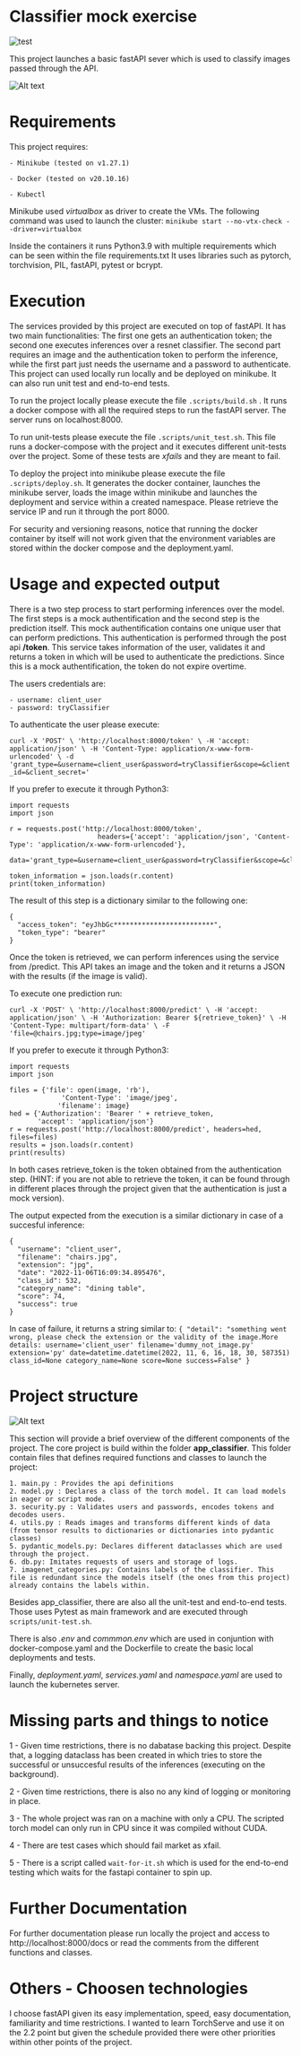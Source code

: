 # Classifier mock exercise

![test](https://github.com/PLXIV/random_classifier_project/actions/workflows/docker-build-test.yml/badge.svg)

This project launches a basic fastAPI sever which is used to classify images passed through the API. 

<img title="Project structure" alt="Alt text" src="pictures/initial_architecture_solution.png">


# Requirements

This project requires:

    - Minikube (tested on v1.27.1)

    - Docker (tested on v20.10.16)

    - Kubectl

Minikube used *virtualbox* as driver to create the VMs. The following command was used to launch the cluster: `minikube start --no-vtx-check --driver=virtualbox`

Inside the containers it runs Python3.9 with multiple requirements which can be seen within the file requirements.txt 
It uses libraries such as pytorch, torchvision, PIL, fastAPI, pytest or bcrypt.

# Execution

The services provided by this project are executed on top of fastAPI. It has two main functionalities: The first one gets 
an authentication token; the second one executes inferences over a resnet classifier. The second part requires an image
and the authentication token to perform the inference, while the first part just needs the username and a password to authenticate. This project can used locally run locally and be deployed on minikube. It can also run unit test and end-to-end tests. 

To run the project locally please execute the file `.scripts/build.sh` . It runs a docker compose with all the required 
steps to run the fastAPI server. The server runs on localhost:8000. 

To run unit-tests please execute the file `.scripts/unit_test.sh`. This file runs a docker-compose with the project and it executes different unit-tests over the project. Some of these tests are *xfails* and they are meant to fail.

To deploy the project into minikube please execute the file `.scripts/deploy.sh`. It generates the docker container, launches the minikube server, loads the image within minikube and launches the deployment and service within a created namespace. Please retrieve the service IP and run it through the port 8000.

For security and versioning reasons, notice that running the docker container by itself will not work given that the environment variables are stored within the docker compose and the deployment.yaml.

# Usage and expected output

There is a two step process to start performing inferences over the model. The first steps is a mock authentification and the second step is the prediction itself. This mock authentification contains one unique user that can perform predictions. 
This authentication is performed through the post api **/token**. This service takes information of the user, validates it and returns a token in which will be used to authenticate the predictions. Since this is a mock authentification, the token do not expire overtime.  

The users credentials are:
    
    - username: client_user
    - password: tryClassifier

To authenticate the user please execute:

`curl -X 'POST' \
  'http://localhost:8000/token' \
  -H 'accept: application/json' \
  -H 'Content-Type: application/x-www-form-urlencoded' \
  -d 'grant_type=&username=client_user&password=tryClassifier&scope=&client_id=&client_secret='`

If you prefer to execute it through Python3:

```
import requests
import json

r = requests.post('http://localhost:8000/token',
                      headers={'accept': 'application/json', 'Content-Type': 'application/x-www-form-urlencoded'},
                      data='grant_type=&username=client_user&password=tryClassifier&scope=&client_id=&client_secret=')
                      
token_information = json.loads(r.content)
print(token_information)

```
The result of this step is a dictionary similar to the following one:
```commandline
{
  "access_token": "eyJhbGc*************************",
  "token_type": "bearer"
}
```


Once the token is retrieved, we can perform inferences using the service from /predict. This API takes an image and the token and it returns a JSON with the results (if the image is valid).

To execute one prediction run:

`
curl -X 'POST' \
  'http://localhost:8000/predict' \
  -H 'accept: application/json' \
  -H 'Authorization: Bearer ${retrieve_token}' \
  -H 'Content-Type: multipart/form-data' \
  -F 'file=@chairs.jpg;type=image/jpeg'
`

If you prefer to execute it through Python3:

```
import requests
import json

files = {'file': open(image, 'rb'),
             'Content-Type': 'image/jpeg',
            'filename': image}
hed = {'Authorization': 'Bearer ' + retrieve_token,
       'accept': 'application/json'}
r = requests.post('http://localhost:8000/predict', headers=hed, files=files)
results = json.loads(r.content)
print(results)
```

In both cases retrieve_token is the token obtained from the authentication step. (HINT: if you are not able to retrieve the token, it can be found through in different places through the project given that the authentication is just a mock version).

The output expected from the execution is a similar dictionary in case of a succesful inference:
```commandline
{
  "username": "client_user",
  "filename": "chairs.jpg",
  "extension": "jpg",
  "date": "2022-11-06T16:09:34.895476",
  "class_id": 532,
  "category_name": "dining table",
  "score": 74,
  "success": true
}
```

In case of failure, it returns a string similar to:
`{
  "detail": "something went wrong, please check the extension or the validity of the image.More details: username='client_user' filename='dummy_not_image.py' extension='py' date=datetime.datetime(2022, 11, 6, 16, 18, 30, 587351) class_id=None category_name=None score=None success=False"
}`

# Project structure


<img title="Project structure" alt="Alt text" src="pictures/project_structure.png">

This section will provide a brief overview of the different components of the project. The core project is build within the folder **app_classifier**. This folder contain files that defines required functions and classes to launch the project:


    1. main.py : Provides the api definitions 
    2. model.py : Declares a class of the torch model. It can load models in eager or script mode.
    3. security.py : Validates users and passwords, encodes tokens and decodes users.
    4. utils.py : Reads images and transforms different kinds of data (from tensor results to dictionaries or dictionaries into pydantic classes)
    5. pydantic_models.py: Declares different dataclasses which are used through the project.
    6. db.py: Imitates requests of users and storage of logs.
    7. imagenet_categories.py: Contains labels of the classifier. This file is redundant since the models itself (the ones from this project) already contains the labels within.

Besides app_classifier, there are also all the unit-test and end-to-end tests. Those uses Pytest as main framework and are executed through `scripts/unit-test.sh`.

There is also *.env* and *commmon.env* which are used in conjuntion with docker-compose.yaml and the Dockerfile to create the basic local deployments and tests.

Finally, *deployment.yaml*, *services.yaml* and *namespace.yaml* are used to launch the kubernetes server.


# Missing parts and things to notice

1 - Given time restrictions, there is no dabatase backing this project. Despite that, a logging dataclass has been created in which tries to store the successful or
unsuccesful results of the inferences (executing on the background).

2 - Given time restrictions, there is also no any kind of logging or monitoring in place.

3 - The whole project was ran on a machine with only a CPU. The scripted torch model can only run in CPU since it was compiled without CUDA.

4 - There are test cases which should fail market as xfail.

5 - There is a script called `wait-for-it.sh` which is used for the end-to-end testing which waits for the fastapi container to spin up.


# Further Documentation

For further documentation please run locally the project and access to http://localhost:8000/docs or read the comments from the different functions and classes.
 
# Others - Choosen technologies

I choose fastAPI given its easy implementation, speed, easy documentation, familiarity and time restrictions. I wanted to learn TorchServe and use it on the 2.2 point but 
given the schedule provided there were other priorities within other points of the project.
